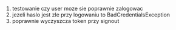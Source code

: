 1. testowanie czy user moze sie poprawnie zalogowac
2. jezeli haslo jest zle przy logowaniu to BadCredentialsException
3. poprawnie wyczyszcza token przy signout
